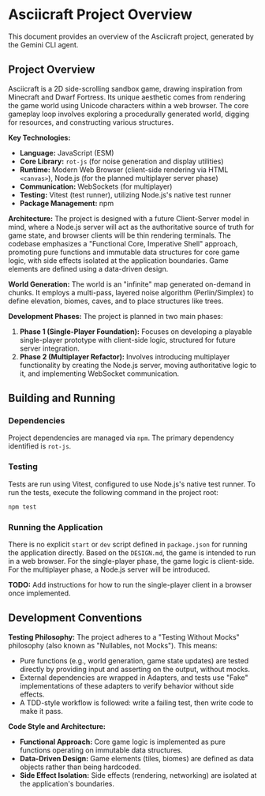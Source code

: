 # Asciicraft Project Overview

This document provides an overview of the Asciicraft project, generated by the Gemini CLI agent.

## Project Overview

Asciicraft is a 2D side-scrolling sandbox game, drawing inspiration from Minecraft and Dwarf Fortress. Its unique aesthetic comes from rendering the game world using Unicode characters within a web browser. The core gameplay loop involves exploring a procedurally generated world, digging for resources, and constructing various structures.

**Key Technologies:**
*   **Language:** JavaScript (ESM)
*   **Core Library:** `rot-js` (for noise generation and display utilities)
*   **Runtime:** Modern Web Browser (client-side rendering via HTML `<canvas>`), Node.js (for the planned multiplayer server phase)
*   **Communication:** WebSockets (for multiplayer)
*   **Testing:** Vitest (test runner), utilizing Node.js's native test runner
*   **Package Management:** npm

**Architecture:**
The project is designed with a future Client-Server model in mind, where a Node.js server will act as the authoritative source of truth for game state, and browser clients will be thin rendering terminals. The codebase emphasizes a "Functional Core, Imperative Shell" approach, promoting pure functions and immutable data structures for core game logic, with side effects isolated at the application boundaries. Game elements are defined using a data-driven design.

**World Generation:**
The world is an "infinite" map generated on-demand in chunks. It employs a multi-pass, layered noise algorithm (Perlin/Simplex) to define elevation, biomes, caves, and to place structures like trees.

**Development Phases:**
The project is planned in two main phases:
1.  **Phase 1 (Single-Player Foundation):** Focuses on developing a playable single-player prototype with client-side logic, structured for future server integration.
2.  **Phase 2 (Multiplayer Refactor):** Involves introducing multiplayer functionality by creating the Node.js server, moving authoritative logic to it, and implementing WebSocket communication.

## Building and Running

### Dependencies
Project dependencies are managed via `npm`. The primary dependency identified is `rot-js`.

### Testing
Tests are run using Vitest, configured to use Node.js's native test runner.
To run the tests, execute the following command in the project root:
```bash
npm test
```

### Running the Application
There is no explicit `start` or `dev` script defined in `package.json` for running the application directly. Based on the `DESIGN.md`, the game is intended to run in a web browser. For the single-player phase, the game logic is client-side. For the multiplayer phase, a Node.js server will be introduced.

**TODO:** Add instructions for how to run the single-player client in a browser once implemented.

## Development Conventions

**Testing Philosophy:**
The project adheres to a "Testing Without Mocks" philosophy (also known as "Nullables, not Mocks"). This means:
*   Pure functions (e.g., world generation, game state updates) are tested directly by providing input and asserting on the output, without mocks.
*   External dependencies are wrapped in Adapters, and tests use "Fake" implementations of these adapters to verify behavior without side effects.
*   A TDD-style workflow is followed: write a failing test, then write code to make it pass.

**Code Style and Architecture:**
*   **Functional Approach:** Core game logic is implemented as pure functions operating on immutable data structures.
*   **Data-Driven Design:** Game elements (tiles, biomes) are defined as data objects rather than being hardcoded.
*   **Side Effect Isolation:** Side effects (rendering, networking) are isolated at the application's boundaries.

